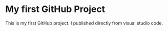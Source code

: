 # My first GitHub Project
This is my first GitHub project. I published directly from visual studio code.
